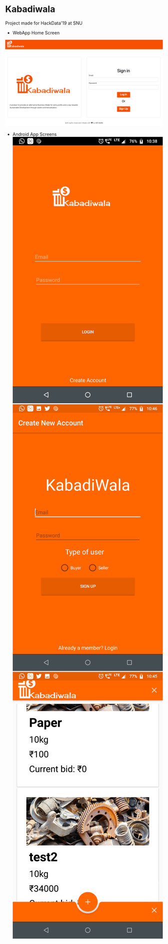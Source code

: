 # Kabadiwala
Project made for HackData'19 at SNU

- WebApp Home Screen


![H](https://github.com/dikshantsagar/Kabadiwala/blob/master/webcontent/images/ss.png)

- Android App Screens
![H](https://github.com/dikshantsagar/Kabadiwala/blob/master/webcontent/images/ss3.png)
![H](https://github.com/dikshantsagar/Kabadiwala/blob/master/webcontent/images/ss1.png)
![H](https://github.com/dikshantsagar/Kabadiwala/blob/master/webcontent/images/ss2.png)


